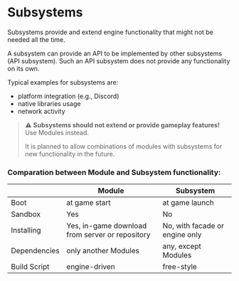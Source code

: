 # Subsystems

Subsystems provide and extend engine functionality that might not be needed all the time.

A subsystem can provide an API to be implemented by other subsystems (API subsystem). Such an API subsystem does not provide any functionality on its own.

Typical examples for subsystems are:
* platform integration (e.g., Discord)
* native libraries usage
* network activity

> :warning: **Subsystems should not extend or provide gameplay features!** Use Modules instead.
>
> It is planned to allow combinations of modules with subsystems for new functionality in the future.

### Comparation between Module and Subsystem functionality:

  |           | Module                                            | Subsystem
--------------|---------------------------------------------------|----------
Boot          | at game start                                     | at game launch 
Sandbox       | Yes                                               | No
Installing    | Yes, in-game download from server or repository   | No, with facade or engine only
Dependencies  | only another Modules                              | any, except Modules
Build Script  | engine-driven                                     | free-style
